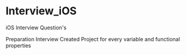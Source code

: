# Interview_iOS
iOS Interview Question's 

Preparation Interview Created Project for every variable and functional properties
